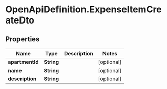 # OpenApiDefinition.ExpenseItemCreateDto

## Properties

Name | Type | Description | Notes
------------ | ------------- | ------------- | -------------
**apartmentId** | **String** |  | [optional] 
**name** | **String** |  | [optional] 
**description** | **String** |  | [optional] 


